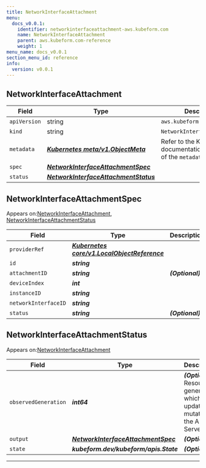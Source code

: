 ```yaml
---
title: NetworkInterfaceAttachment
menu:
  docs_v0.0.1:
    identifier: networkinterfaceattachment-aws.kubeform.com
    name: NetworkInterfaceAttachment
    parent: aws.kubeform.com-reference
    weight: 1
menu_name: docs_v0.0.1
section_menu_id: reference
info:
  version: v0.0.1
---
```


## NetworkInterfaceAttachment
| Field | Type | Description |
| ------ | ----- | ----------- |
| `apiVersion` | string | `aws.kubeform.com/v1alpha1` |
|    `kind` | string | `NetworkInterfaceAttachment` |
| `metadata` | ***[Kubernetes meta/v1.ObjectMeta](https://kubernetes.io/docs/reference/generated/kubernetes-api/v1.13/#objectmeta-v1-meta)***|Refer to the Kubernetes API documentation for the fields of the `metadata` field.|
| `spec` | ***[NetworkInterfaceAttachmentSpec](#networkinterfaceattachmentspec)***||
| `status` | ***[NetworkInterfaceAttachmentStatus](#networkinterfaceattachmentstatus)***||
## NetworkInterfaceAttachmentSpec

Appears on:[NetworkInterfaceAttachment](#networkinterfaceattachment), [NetworkInterfaceAttachmentStatus](#networkinterfaceattachmentstatus)

| Field | Type | Description |
| ------ | ----- | ----------- |
| `providerRef` | ***[Kubernetes core/v1.LocalObjectReference](https://kubernetes.io/docs/reference/generated/kubernetes-api/v1.13/#localobjectreference-v1-core)***||
| `id` | ***string***||
| `attachmentID` | ***string***| ***(Optional)*** |
| `deviceIndex` | ***int***||
| `instanceID` | ***string***||
| `networkInterfaceID` | ***string***||
| `status` | ***string***| ***(Optional)*** |
## NetworkInterfaceAttachmentStatus

Appears on:[NetworkInterfaceAttachment](#networkinterfaceattachment)

| Field | Type | Description |
| ------ | ----- | ----------- |
| `observedGeneration` | ***int64***| ***(Optional)*** Resource generation, which is updated on mutation by the API Server.|
| `output` | ***[NetworkInterfaceAttachmentSpec](#networkinterfaceattachmentspec)***| ***(Optional)*** |
| `state` | ***kubeform.dev/kubeform/apis.State***| ***(Optional)*** |
---
